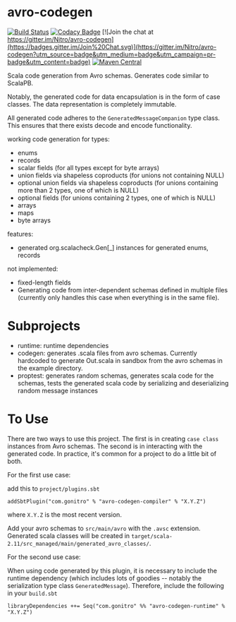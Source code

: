 avro-codegen
============
[![Build Status](https://travis-ci.org/Nitro/avro-codegen.svg?branch=master)](https://travis-ci.org/Nitro/avro-codegen) [![Codacy Badge](https://api.codacy.com/project/badge/grade/bef5172255ac4795b3441c46e211865b)](https://www.codacy.com/app/greavesmalcolm/avro-codegen) [![Join the chat at https://gitter.im/Nitro/avro-codegen](https://badges.gitter.im/Join%20Chat.svg)](https://gitter.im/Nitro/avro-codegen?utm_source=badge&utm_medium=badge&utm_campaign=pr-badge&utm_content=badge) [![Maven Central](https://maven-badges.herokuapp.com/maven-central/com.gonitro/avro_codegen_runtime_2.11/badge.svg?style=plastic)](https://maven-badges.herokuapp.com/maven-central/com.gonitro/avro_codegen_runtime_2.11)

Scala code generation from Avro schemas. Generates code similar to ScalaPB.

Notably, the generated code for data encapsulation is in the form of case classes. The data representation is completely immutable.

All generated code adheres to the `GeneratedMessageCompanion` type class. This ensures that there exists decode and encode functionality.

working code generation for types:
* enums
* records
* scalar fields (for all types except for byte arrays)
* union fields via shapeless coproducts (for unions not containing NULL)
* optional union fields via shapeless coproducts (for unions containing more than 2 types, one of which is NULL)
* optional fields (for unions containing 2 types, one of which is NULL)
* arrays
* maps
* byte arrays

features:
* generated org.scalacheck.Gen[_] instances for generated enums, records

not implemented:
* fixed-length fields
* Generating code from inter-dependent schemas defined in multiple files (currently only handles this case when everything is in the same file).

Subprojects
==================
* runtime: runtime dependencies
* codegen: generates .scala files from avro schemas. Currently hardcoded to generate Out.scala in sandbox from the avro schemas in the example directory.
* proptest: generates random schemas, generates scala code for the schemas, tests the generated scala code by serializing and deserializing random message instances

To Use
============

There are two ways to use this project. The first is in creating `case class` instances from Avro schemas. The second is in interacting with the generated code. In practice, it's common for a project to do a little bit of both.

For the first use case:

add this to `project/plugins.sbt`
```
addSbtPlugin("com.gonitro" % "avro-codegen-compiler" % "X.Y.Z")
```

where `X.Y.Z` is the most recent version.

Add your avro schemas to `src/main/avro` with the `.avsc` extension. Generated scala classes will be created in `target/scala-2.11/src_managed/main/generated_avro_classes/`.

For the second use case:

When using code generated by this plugin, it is necessary to include the runtime dependency (which includes lots of goodies -- notably the serialization type class `GeneratedMessage`). Therefore, include the following in your `build.sbt`

```
libraryDependencies ++= Seq("com.gonitro" %% "avro-codegen-runtime" % "X.Y.Z")
```

